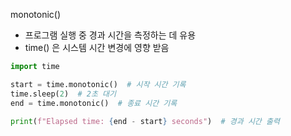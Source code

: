 monotonic()
- 프로그램 실행 중 경과 시간을 측정하는 데 유용
- time() 은 시스템 시간 변경에 영향 받음
```python
import time

start = time.monotonic()  # 시작 시간 기록
time.sleep(2)  # 2초 대기
end = time.monotonic()  # 종료 시간 기록

print(f"Elapsed time: {end - start} seconds")  # 경과 시간 출력
```